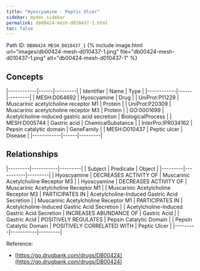 ```yaml
---
title: "Hyoscyamine - Peptic Ulcer"
sidebar: mydoc_sidebar
permalink: db00424-mesh-d010437-1.html
toc: false 
---
```



Path ID: `DB00424_MESH_D010437_1`
{% include image.html url="images/db00424-mesh-d010437-1.png" file="db00424-mesh-d010437-1.png" alt="db00424-mesh-d010437-1" %}

## Concepts

|------------|------|---------|
| Identifier | Name | Type    |
|------------|------|---------|
| MESH:D064692 | Hyoscyamine | Drug |
| UniProt:P11229 | Muscarinic acetylcholine receptor M1 | Protein |
| UniProt:P20309 | Muscarinic acetylcholine receptor M3 | Protein |
| GO:0001699 | Acetylcholine-induced gastric acid secretion | BiologicalProcess |
| MESH:D005744 | Gastric acid | ChemicalSubstance |
| InterPro:IPR034162 | Pepsin catalytic domain | GeneFamily |
| MESH:D010437 | Peptic ulcer | Disease |
|------------|------|---------|

## Relationships

|---------|-----------|---------|
| Subject | Predicate | Object  |
|---------|-----------|---------|
| Hyoscyamine | DECREASES ACTIVITY OF | Muscarinic Acetylcholine Receptor M3 |
| Hyoscyamine | DECREASES ACTIVITY OF | Muscarinic Acetylcholine Receptor M1 |
| Muscarinic Acetylcholine Receptor M3 | PARTICIPATES IN | Acetylcholine-Induced Gastric Acid Secretion |
| Muscarinic Acetylcholine Receptor M1 | PARTICIPATES IN | Acetylcholine-Induced Gastric Acid Secretion |
| Acetylcholine-Induced Gastric Acid Secretion | INCREASES ABUNDANCE OF | Gastric Acid |
| Gastric Acid | POSITIVELY REGULATES | Pepsin Catalytic Domain |
| Pepsin Catalytic Domain | POSITIVELY CORRELATED WITH | Peptic Ulcer |
|---------|-----------|---------|

Reference: 
  - [https://go.drugbank.com/drugs/DB00424](https://go.drugbank.com/drugs/DB00424)
